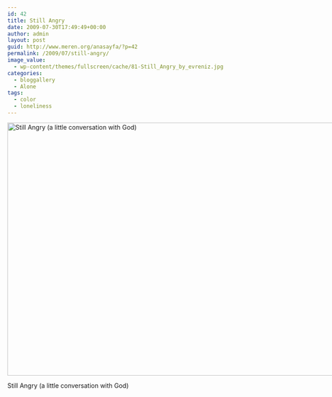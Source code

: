 ```yaml
---
id: 42
title: Still Angry
date: 2009-07-30T17:49:49+00:00
author: admin
layout: post
guid: http://www.meren.org/anasayfa/?p=42
permalink: /2009/07/still-angry/
image_value:
  - wp-content/themes/fullscreen/cache/81-Still_Angry_by_evreniz.jpg
categories:
  - bloggallery
  - Alone
tags:
  - color
  - loneliness
---
```

<div style="width: 810px" class="wp-caption aligncenter">
  <img title="Still Angry (a little conversation with God)" src="{{ site.baseurl }}/images/still-angry-81-Still_Angry_by_evreniz.jpg" alt="Still Angry (a little conversation with God)" width="800" height="571" />
  
  <p class="wp-caption-text">
    Still Angry (a little conversation with God)
  </p>
</div>
